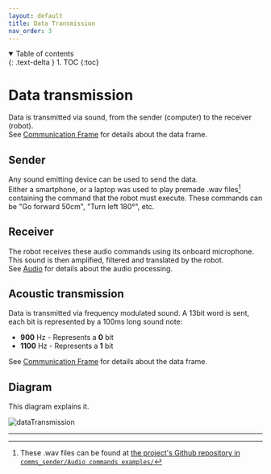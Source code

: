 ```yaml
---
layout: default
title: Data Transmission
nav_order: 3
---
```


<details open markdown="block">
  <summary>
    Table of contents
  </summary>
  {: .text-delta }
1. TOC
{:toc}
</details>

# Data transmission

Data is transmitted via sound, from the sender (computer) to the receiver (robot).  
See [Communication Frame](/communicationFrame) for details about the data frame.

## Sender
Any sound emitting device can be used to send the data.  
Either a smartphone, or a laptop was used to play premade .wav files[^1] containing the command that the robot must execute. These commands can be "Go forward 50cm", "Turn left 180°", etc.

## Receiver
The robot receives these audio commands using its onboard microphone. This sound is then amplified, filtered and translated by the robot.  
See [Audio](/audio) for details about the audio processing.

## Acoustic transmission
Data is transmitted via frequency modulated sound. A 13bit word is sent, each bit is represented by a 100ms long sound note:
- **900** Hz - Represents a **0** bit
- **1100** Hz - Represents a **1** bit

See [Communication Frame](/communicationFrame) for details about the data frame.

## Diagram

This diagram explains it.

![dataTransmission](https://user-images.githubusercontent.com/23436953/225017515-a9b6e247-f674-4453-ae4a-4dbe4b0e50b5.svg)

----

[^1]: These .wav files can be found at [the project's Github repository in `comms_sender/Audio commands examples/`](https://github.com/DemonicTricycle/DemonicTricycle-ELECH309/tree/main/comms_sender/Audio%20commands%20examples)
